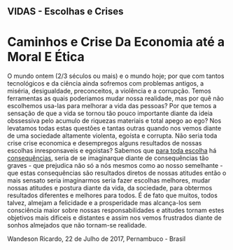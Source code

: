 ## VIDAS - Escolhas e Crises
# Caminhos e Crise Da Economia até a Moral E Ética

O mundo ontem (2/3 séculos ou mais) e o mundo hoje; por que com tantos
tecnológicos e da ciência ainda sofremos com problemas antigos, a miséria, desigualdade, preconceitos, a violência e a corrupção.
Temos ferramentas as quais poderiamos mudar nossa realidade, mas por quê não
escolhemos usa-las para melhorar a vida das pessoas? Por que temos a sensação
de que a vida se tornou tão pouco importante diante da ideia obssessiva
 pelo acumulo de riquezas materiais e total apego ao ego?
Nos levatamos todas estas questões e tantas outras quando nos vemos diante
de uma sociedade altamente violenta, egoísta e corrupta. Não seria toda
crise crise economica e desempregos alguns resultados de nossas escolhas
inresponsaveis e egoistas?
Sabemos que <u>para toda escolha</u> há <u>consequências</u>, seria de 
se imaginarque diante de consequências tão graves - que prejudica
não só a nós mesmos como ao nosso semelhante - que estas 
consequências são resultados diretos de nossas atitudes então
 o mais sensato seria imaginarmos seria fazer escolhas 
melhores, mudar nossas atitudes e postura diante da vida, da 
sociedade, para obtermos resultados diferentes e melhores para todos.
É de fato que muitos, todos talvez, almejam a felicidade e a prosperidade 
mas alcança-los sem consciência maior sobre nossas responsabilidades e
atitudes tornam estes objetivos mais dificeis e distantes e assim
nos vemos frustrados diante de sonhos almejados que não tornam-se realidade.


Wandeson Ricardo, 22 de Julho de 2017, Pernambuco - Brasil
